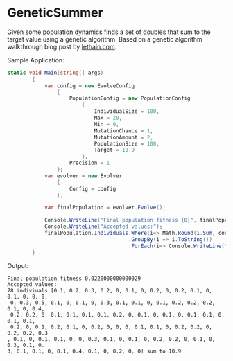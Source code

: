 GeneticSummer
=============

Given some population dynamics finds a set of doubles that sum to the target value using a genetic algorithm. Based on a genetic algorithm walkthrough blog post by [lethain.com](http://lethain.com/genetic-algorithms-cool-name-damn-simple/).

Sample Application:

```csharp
static void Main(string[] args)
        {
            var config = new EvolveConfig
                {
                    PopulationConfig = new PopulationConfig
                        {
                            IndividualSize = 100,
                            Max = 20,
                            Min = 0,
                            MutationChance = 1,
                            MutationAmount = 2,
                            PopulationSize = 100,
                            Target = 10.9
                        },
                    Precision = 1
                };
            var evolver = new Evolver
                {
                    Config = config
                };

            var finalPopulation = evolver.Evolve();

            Console.WriteLine("Final population fitness {0}", finalPopulation.Grade());
            Console.WriteLine("Accepted values:");
            finalPopulation.Individuals.Where(i=> Math.Round(i.Sum, config.Precision) == Math.Round(config.PopulationConfig.Target, config.Precision))
                                       .GroupBy(i => i.ToString())
                                       .ForEach(i=> Console.WriteLine("{0} indiviuals {1} sum to {2}", i.Count(), i.First(), i.First().Sum));
        }       
```

Output:
        
```        
Final population fitness 0.0220000000000029
Accepted values:
78 indiviuals [0.1, 0.2, 0.3, 0.2, 0, 0.1, 0, 0.2, 0, 0.2, 0.1, 0, 0.1, 0, 0, 0,
 0, 0.3, 0.5, 0.1, 0, 0.1, 0, 0.3, 0.1, 0.1, 0, 0.1, 0.2, 0.2, 0.2, 0.1, 0, 0.4,
 0.2, 0.2, 0, 0.1, 0.1, 0.1, 0.1, 0.2, 0, 0.1, 0, 0.1, 0, 0.1, 0.1, 0, 0.1, 0.1,
 0.2, 0, 0.1, 0.2, 0.1, 0, 0.2, 0, 0, 0, 0.1, 0.1, 0, 0.2, 0.2, 0, 0.2, 0.2, 0.3
, 0.1, 0, 0.1, 0.1, 0, 0, 0.3, 0.1, 0, 0.1, 0, 0.2, 0.2, 0, 0.1, 0, 0.3, 0.1, 0.
3, 0.1, 0.1, 0, 0.1, 0.4, 0.1, 0, 0.2, 0, 0] sum to 10.9
```